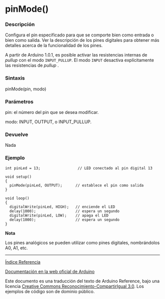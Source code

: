 # pinMode()

### Descripción

Configura el pin especificado para que se comporte bien como entrada o bien como salida. Ver la descripción de los pines digitales para obtener más detalles acerca de la funcionalidad de los pines.

A partir de Arduino 1.0.1, es posible activar las resistencias internas de _pullup_ con el modo ```INPUT_PULLUP```. El modo ```INPUT``` desactiva explícitamente las resistencias de _pullup_ .


### Sintaxis

pinMode(pin, modo)

### Parámetros

pin: el número del pin que se desea modificar.

modo: INPUT, OUTPUT, o INPUT_PULLUP.

### Devuelve

Nada

### Ejemplo


```Arduino
int pinLed = 13;                 // LED conectado al pin digital 13

void setup()
{
  pinMode(pinLed, OUTPUT);      // establece el pin como salida
}

void loop()
{
  digitalWrite(pinLed, HIGH);   // enciende el LED
  delay(1000);                  // espera un segundo
  digitalWrite(pinLed, LOW);    // apaga el LED
  delay(1000);                  // espera un segundo
}
```

**Nota**

Los pines analógicos se pueden utilizar como pines digitales, nombrándolos A0, A1, etc.

-------------------------

[Índice Referencia](https://github.com/Hector-G/WIP/blob/master/Arduino/Reference.md)


[Documentación en la web oficial de Arduino](https://www.arduino.cc/en/Reference/PinMode)

Este documento es una traducción del texto de Arduino Reference, bajo una licencia [Creative Commons Reconocimiento-CompartirIgual 3.0](https://creativecommons.org/licenses/by-sa/3.0/es/). Los ejemplos de código son de dominio público.
